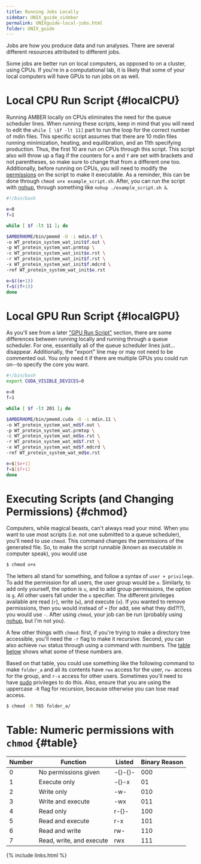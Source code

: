 ```yaml
---
title: Running Jobs Locally
sidebar: UNIX_guide_sidebar
permalink: UNIXguide-local-jobs.html
folder: UNIX_guide
---
```


Jobs are how you produce data and run analyses.
There are several different resources attributed to different jobs.

Some jobs are better run on local computers, as opposed to on a cluster, using
CPUs.
If you're in a computational lab, it is likely that some of your local
computers will have GPUs to run jobs on as well.

# Local CPU Run Script {#localCPU}

Running AMBER locally on CPUs eliminates the need for the queue scheduler lines.
When running these scripts, keep in mind that you will need to edit the
`while [ \$f -lt 11]` part to run the loop for the correct number of mdin files.
This specific script assumes that there are 10 mdin files running minimization,
heating, and equilibration, and an 11th specifying production. Thus, the first
10 are run on CPUs through this script.
This script also will throw up a flag if the counters for `e` and `f` are set
with brackets and not parentheses, so make sure to change that from a different
one too.
Additionally, before running on CPUs, you will need to modify the
[permissions](UNIXguide-local-jobs.html#chmod) on the script to make it
executable.
As a reminder, this can be done through `chmod u+x example_script.sh`.
After, you can run the script with [nohup](UNIXguide-cntrl-z.html), through
something like `nohup ./example_script.sh &`.
```bash
#!/bin/bash

e=0
f=1

while [ $f -lt 11 ]; do

$AMBERHOME/bin/pmemd -O -i mdin.$f \
-o WT_protein_system_wat_init$f.out \
-p WT_protein_system_wat.prmtop \
-c WT_protein_system_wat_init$e.rst \
-r WT_protein_system_wat_init$f.rst \
-x WT_protein_system_wat_init$f.mdcrd \
-ref WT_protein_system_wat_init$e.rst

e=$((e+1))
f=$((f+1))
done
```

# Local GPU Run Script {#localGPU}

As you'll see from a later ["GPU Run Script"](UNIXguide-PBS.html#GPU) section,
there are some differences between running locally and running through a
queue scheduler.
For one, essentially all of the queue scheduler lines just... disappear.
Additionally, the "export" line may or may not need to be commented out.
You only need it if there are multiple GPUs you could run on--to specify the
core you want.
```bash
#!/bin/bash
export CUDA_VISIBLE_DEVICES=0

e=0
f=1

while [ $f -lt 201 ]; do

$AMBERHOME/bin/pmemd.cuda -O -i mdin.11 \
-o WT_protein_system_wat_md$f.out \
-p WT_protein_system_wat.prmtop \
-c WT_protein_system_wat_md$e.rst \
-r WT_protein_system_wat_md$f.rst \
-x WT_protein_system_wat_md$f.mdcrd \
-ref WT_protein_system_wat_md$e.rst

e=$[$e+1]
f=$[$f+1]
done
```

# Executing Scripts (and Changing Permissions) {#chmod}

Computers, while magical beasts, can't always read your mind.
When you want to use most scripts (i.e. not one submitted to a queue
    scheduler), you'll need to use `chmod`.
This command changes the permissions of the generated file.
So, to make the script runnable (known as executable in computer speak), you
would use
```bash
$ chmod u+x
```
The letters all stand for something, and follow a syntax of `user + privilege`.
To add the permission for all users, the user group would be `a`.
Similarly, to add only yourself, the option is `u`, and to add group
permissions, the option is `g`.
All other users fall under the `o` specifier.
The different privileges available are read (`r`), write (`w`), and execute
(`x`).
If you wanted to remove permissions, then you would instead of `+` (for add,
    see what they did?!?), you would use `-`.
After using `chmod`, your job can be run (probably using
    [nohup](UNIXguide-cntrl-z.html), but I'm not you).

A few other things with `chmod`: first, if you're trying to make a directory
tree accessible, you'll need the `-r` flag to make it recursive.
Second, you can also achieve `rwx` status through using a command with numbers.
The [table below](UNIXguide-local-jobs.html#table) shows what some of these
numbers are.

Based on that table, you could use something like the following command to make
`folder_a` and all its contents have `rwx` access for the user, `rw-` access
for the group, and `r-x` access for other users.
Sometimes you'll need to have [sudo](UNIXguide-sudo.html) privileges to do this.
Also, ensure that you are using the uppercase `-R` flag for recursion, because
otherwise you can lose read access.
```bash
$ chmod -R 765 folder_a/
```

# Table: Numeric permissions with `chmod` {#table}

| Number | Function                 | Listed  | Binary Reason |
|--------|--------------------------|---------|---------------|
| 0      | No permissions given     | -{}-{}- | 000           |
| 1      | Execute only             | -{}-x   | 01            |
| 2      | Write only               | -w-     | 010           |
| 3      | Write and execute        | -wx     | 011           |
| 4      | Read only                | r-{}-   | 100           |
| 5      | Read and execute         | r-x     | 101           |
| 6      | Read and write           | rw-     | 110           |
| 7      | Read, write, and execute | rwx     | 111           |


{% include links.html %}
